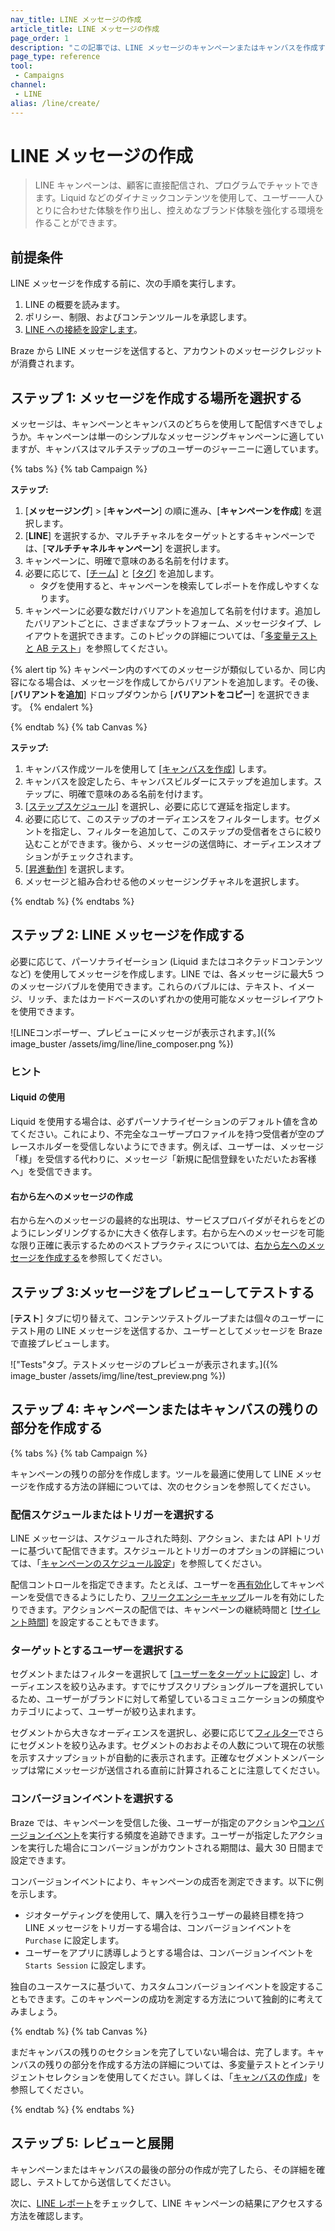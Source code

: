 ```yaml
---
nav_title: LINE メッセージの作成
article_title: LINE メッセージの作成
page_order: 1
description: "この記事では、LINE メッセージのキャンペーンまたはキャンバスを作成する方法について説明します。"
page_type: reference
tool:
 - Campaigns
channel:
 - LINE
alias: /line/create/
---
```


# LINE メッセージの作成

> LINE キャンペーンは、顧客に直接配信され、プログラムでチャットできます。Liquid などのダイナミックコンテンツを使用して、ユーザー一人ひとりに合わせた体験を作り出し、控えめなブランド体験を強化する環境を作ることができます。

## 前提条件

LINE メッセージを作成する前に、次の手順を実行します。

1. LINE の概要を読みます。
2. ポリシー、制限、およびコンテンツルールを承認します。
3. [LINE への接続を設定します]({{site.basesurl}}/user_guide/message_building_by_channel/line/line_setup/)。

Braze から LINE メッセージを送信すると、アカウントのメッセージクレジットが消費されます。

## ステップ 1: メッセージを作成する場所を選択する

メッセージは、キャンペーンとキャンバスのどちらを使用して配信すべきでしょうか。キャンペーンは単一のシンプルなメッセージングキャンペーンに適していますが、キャンバスはマルチステップのユーザーのジャーニーに適しています。

{% tabs %}
{% tab Campaign %}

**ステップ:**

1. [**メッセージング**] > [**キャンペーン**] の順に進み、[**キャンペーンを作成**] を選択します。
2. [**LINE**] を選択するか、マルチチャネルをターゲットとするキャンペーンでは、[**マルチチャネルキャンペーン**] を選択します。
3. キャンペーンに、明確で意味のある名前を付けます。
4. 必要に応じて、[[チーム]({{site.baseurl}}/user_guide/administrative/app_settings/manage_your_braze_users/teams/)] と [[タグ]({{site.baseurl}}/user_guide/administrative/app_settings/tags/)] を追加します。
   * タグを使用すると、キャンペーンを検索してレポートを作成しやすくなります。
5. キャンペーンに必要な数だけバリアントを追加して名前を付けます。追加したバリアントごとに、さまざまなプラットフォーム、メッセージタイプ、レイアウトを選択できます。このトピックの詳細については、「[多変量テストと AB テスト]({{site.baseurl}}/user_guide/engagement_tools/testing/multivariant_testing/)」を参照してください。

{% alert tip %}
キャンペーン内のすべてのメッセージが類似しているか、同じ内容になる場合は、メッセージを作成してからバリアントを追加します。その後、[**バリアントを追加**] ドロップダウンから [**バリアントをコピー**] を選択できます。
{% endalert %}

{% endtab %}
{% tab Canvas %}

**ステップ:**

1. キャンバス作成ツールを使用して [[キャンバスを作成]({{site.baseurl}}/user_guide/engagement_tools/canvas/create_a_canvas/create_a_canvas/)] します。
2. キャンバスを設定したら、キャンバスビルダーにステップを追加します。ステップに、明確で意味のある名前を付けます。
3. [[ステップスケジュール]({{site.baseurl}}/user_guide/engagement_tools/canvas/create_a_canvas/time_based_canvas/#schedule-delay)] を選択し、必要に応じて遅延を指定します。
4. 必要に応じて、このステップのオーディエンスをフィルターします。セグメントを指定し、フィルターを追加して、このステップの受信者をさらに絞り込むことができます。後から、メッセージの送信時に、オーディエンスオプションがチェックされます。
5. [[昇進動作]({{site.baseurl}}/user_guide/engagement_tools/canvas/create_a_canvas/advancement/)] を選択します。
6. メッセージと組み合わせる他のメッセージングチャネルを選択します。

{% endtab %}
{% endtabs %}

## ステップ 2: LINE メッセージを作成する

必要に応じて、パーソナライゼーション (Liquid またはコネクテッドコンテンツなど) を使用してメッセージを作成します。LINE では、各メッセージに最大5 つのメッセージバブルを使用できます。これらのバブルには、テキスト、イメージ、リッチ、またはカードベースのいずれかの使用可能なメッセージレイアウトを使用できます。

\![LINEコンポーザー、プレビューにメッセージが表示されます。]({% image_buster /assets/img/line/line_composer.png %})

### ヒント

#### Liquid の使用

Liquid を使用する場合は、必ずパーソナライゼーションのデフォルト値を含めてください。これにより、不完全なユーザープロファイルを持つ受信者が空のプレースホルダーを受信しないようにできます。例えば、ユーザーは、メッセージ「様」を受信する代わりに、メッセージ「新規に配信登録をいただいたお客様へ」を受信できます。

#### 右から左へのメッセージの作成

右から左へのメッセージの最終的な出現は、サービスプロバイダがそれらをどのようにレンダリングするかに大きく依存します。右から左へのメッセージを可能な限り正確に表示するためのベストプラクティスについては、[右から左へのメッセージを作成する]({{site.baseurl}}/user_guide/engagement_tools/messaging_fundamentals/localization/right_to_left_messages/)を参照してください。

## ステップ 3:メッセージをプレビューしてテストする

[**テスト**] タブに切り替えて、コンテンツテストグループまたは個々のユーザーにテスト用の LINE メッセージを送信するか、ユーザーとしてメッセージを Braze で直接プレビューします。

\!["Tests"タブ。テストメッセージのプレビューが表示されます。]({% image_buster /assets/img/line/test_preview.png %})

## ステップ 4: キャンペーンまたはキャンバスの残りの部分を作成する

{% tabs %}
{% tab Campaign %}

キャンペーンの残りの部分を作成します。ツールを最適に使用して LINE メッセージを作成する方法の詳細については、次のセクションを参照してください。

### 配信スケジュールまたはトリガーを選択する

LINE メッセージは、スケジュールされた時刻、アクション、または API トリガーに基づいて配信できます。スケジュールとトリガーのオプションの詳細については、「[キャンペーンのスケジュール設定]({{site.baseurl}}/user_guide/engagement_tools/campaigns/building_campaigns/delivery_types/)」を参照してください。

配信コントロールを指定できます。たとえば、ユーザーを[再有効化]({{site.baseurl}}/user_guide/engagement_tools/campaigns/building_campaigns/delivery_types/reeligibility/#campaigns)してキャンペーンを受信できるようにしたり、[フリークエンシーキャップ]({{site.baseurl}}/user_guide/engagement_tools/campaigns/building_campaigns/rate-limiting/#frequency-capping)ルールを有効にしたりできます。アクションベースの配信では、キャンペーンの継続時間と [[サイレント時間]({{site.baseurl}}/user_guide/engagement_tools/campaigns/building_campaigns/time_based_campaign/#quiet-hours)] を設定することもできます。

### ターゲットとするユーザーを選択する

セグメントまたはフィルターを選択して [[ユーザーをターゲットに設定]({{site.baseurl}}/user_guide/engagement_tools/messaging_fundamentals/targeting_users/)] し、オーディエンスを絞り込みます。すでにサブスクリプショングループを選択しているため、ユーザーがブランドに対して希望しているコミュニケーションの頻度やカテゴリによって、ユーザーが絞り込まれます。 

セグメントから大きなオーディエンスを選択し、必要に応じて[フィルター]({{site.baseurl}}/user_guide/engagement_tools/segments/segmentation_filters/)でさらにセグメントを絞り込みます。セグメントのおおよその人数について現在の状態を示すスナップショットが自動的に表示されます。正確なセグメントメンバーシップは常にメッセージが送信される直前に計算されることに注意してください。

### コンバージョンイベントを選択する

Braze では、キャンペーンを受信した後、ユーザーが指定のアクションや[コンバージョンイベント]({{site.baseurl}}/user_guide/engagement_tools/messaging_fundamentals/conversion_events/)を実行する頻度を追跡できます。ユーザーが指定したアクションを実行した場合にコンバージョンがカウントされる期間は、最大 30 日間まで設定できます。

コンバージョンイベントにより、キャンペーンの成否を測定できます。以下に例を示します。

- ジオターゲティングを使用して、購入を行うユーザーの最終目標を持つ LINE メッセージをトリガーする場合は、コンバージョンイベントを `Purchase` に設定します。
- ユーザーをアプリに誘導しようとする場合は、コンバージョンイベントを `Starts Session` に設定します。

独自のユースケースに基づいて、カスタムコンバージョンイベントを設定することもできます。このキャンペーンの成功を測定する方法について独創的に考えてみましょう。

{% endtab %}
{% tab Canvas %}

まだキャンバスの残りのセクションを完了していない場合は、完了します。キャンバスの残りの部分を作成する方法の詳細については、多変量テストとインテリジェントセレクションを使用してください。詳しくは、「[キャンバスの作成]({{site.baseurl}}/user_guide/engagement_tools/canvas/create_a_canvas/create_a_canvas/)」を参照してください。

{% endtab %}
{% endtabs %}

## ステップ 5: レビューと展開

キャンペーンまたはキャンバスの最後の部分の作成が完了したら、その詳細を確認し、テストしてから送信してください。

次に、[LINE レポート]({{site.baseurl}}/line/reporting/)をチェックして、LINE キャンペーンの結果にアクセスする方法を確認します。


